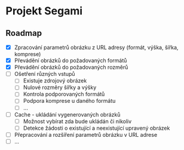 
# Projekt Segami

## Roadmap

- [x] Zpracování parametrů obrázku z URL adresy (formát, výška, šířka, komprese)
- [x] Převádění obrázků do požadovaných formátů
- [x] Převádění obrázků do požadovaných rozměrů
- [ ] Ošetření různých vstupů
  - [ ] Existuje zdrojový obrázek
  - [ ] Nulové rozměry šířky a výšky
  - [ ] Kontrola podporovaných formátů
  - [ ] Podpora komprese u daného formátu
  - [ ] ...
- [ ] Cache - ukládání vygenerovaných obrázků
  - [ ] Možnost vybírat zda bude ukládán či nikoliv
  - [ ] Detekce žádosti o existující a neexistující upravený obrázek
- [ ] Přepracování a rozšíření parametrů obrázku v URL adrese
- [ ] ...
